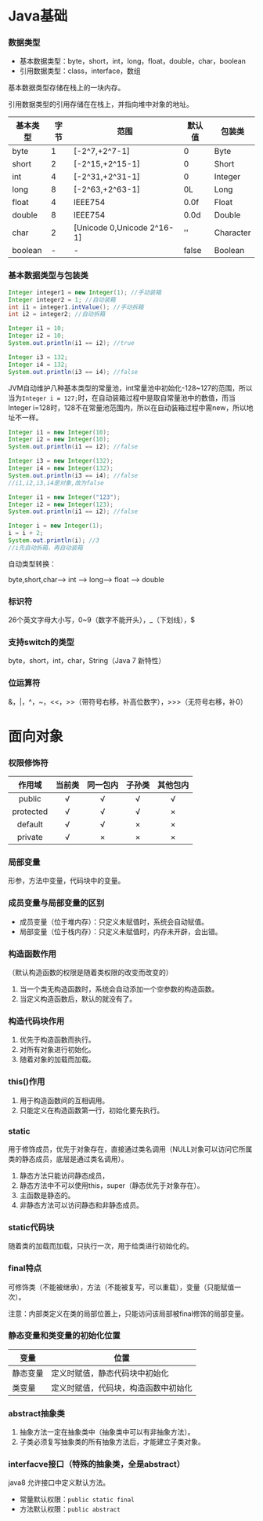 # Java基础

### 数据类型

- 基本数据类型：byte，short，int，long，float，double，char，boolean
- 引用数据类型：class，interface，数组

基本数据类型存储在栈上的一块内存。

引用数据类型的引用存储在在栈上，并指向堆中对象的地址。

| 基本类型 | 字节 | 范围                       | 默认值 | 包装类    |
| -------- | ---- | -------------------------- | ------ | --------- |
| byte     | 1    | [-2^7,+2^7-1]              | 0      | Byte      |
| short    | 2    | [-2^15,+2^15-1]            | 0      | Short     |
| int      | 4    | [-2^31,+2^31-1]            | 0      | Integer   |
| long     | 8    | [-2^63,+2^63-1]            | 0L     | Long      |
| float    | 4    | IEEE754                    | 0.0f   | Float     |
| double   | 8    | IEEE754                    | 0.0d   | Double    |
| char     | 2    | [Unicode 0,Unicode 2^16-1] | ''     | Character |
| boolean  | -    | -                          | false  | Boolean   |

### 基本数据类型与包装类

```java
Integer integer1 = new Integer(1); //手动装箱
Integer integer2 = 1; //自动装箱
int i1 = integer1.intValue(); //手动拆箱
int i2 = integer2; //自动拆箱
```

```java
Integer i1 = 10;
Integer i2 = 10;
System.out.println(i1 == i2); //true

Integer i3 = 132;
Integer i4 = 132;
System.out.println(i3 == i4); //false
```

JVM自动维护八种基本类型的常量池，int常量池中初始化-128~127的范围，所以当为`Integer i = 127;`时，在自动装箱过程中是取自常量池中的数值，而当Integer i=128时，128不在常量池范围内，所以在自动装箱过程中需new，所以地址不一样。

```java
Integer i1 = new Integer(10);
Integer i2 = new Integer(10);
System.out.println(i1 == i2); //false

Integer i3 = new Integer(132);
Integer i4 = new Integer(132);
System.out.println(i3 == i4); //false
//i1,i2,i3,i4是对象,故为false
```

```java
Integer i1 = new Integer("123");
Integer i2 = new Integer(123);
System.out.println(i1 == i2); //false

Integer i = new Integer(1);
i = i + 2;
System.out.println(i); //3
//i先自动拆箱，再自动装箱
```

自动类型转换：

byte,short,char—> int —> long—> float —> double

### 标识符

26个英文字母大小写，0~9（数字不能开头），_（下划线），$

### 支持switch的类型

byte，short，int，char，String（Java 7 新特性）

### 位运算符

&，|，^，~，<<，>>（带符号右移，补高位数字），>>>（无符号右移，补0）

# 面向对象

### 权限修饰符

|  作用域   | 当前类 | 同一包内 | 子孙类 | 其他包内 |
| :-------: | :----: | :------: | :----: | :------: |
|  public   |   √    |    √     |   √    |    √     |
| protected |   √    |    √     |   √    |    ×     |
|  default  |   √    |    √     |   ×    |    ×     |
|  private  |   √    |    ×     |   ×    |    ×     |

### 局部变量

形参，方法中变量，代码块中的变量。

### 成员变量与局部变量的区别

- 成员变量（位于堆内存）：只定义未赋值时，系统会自动赋值。
- 局部变量（位于栈内存）：只定义未赋值时，内存未开辟，会出错。

### 构造函数作用

（默认构造函数的权限是随着类权限的改变而改变的）

1. 当一个类无构造函数时，系统会自动添加一个空参数的构造函数。
2. 当定义构造函数后，默认的就没有了。

### 构造代码块作用

1. 优先于构造函数而执行。
2. 对所有对象进行初始化。
3. 随着对象的加载而加载。

### this()作用

1. 用于构造函数间的互相调用。
2. 只能定义在构造函数第一行，初始化要先执行。

### static

用于修饰成员，优先于对象存在，直接通过类名调用（NULL对象可以访问它所属类的静态成员，底层是通过类名调用）。

1. 静态方法只能访问静态成员，
2. 静态方法中不可以使用this，super（静态优先于对象存在）。
3. 主函数是静态的。
4. 非静态方法可以访问静态和非静态成员。

### static代码块

随着类的加载而加载，只执行一次，用于给类进行初始化的。

### final特点

可修饰类（不能被继承），方法（不能被复写，可以重载），变量（只能赋值一次）。

注意：内部类定义在类的局部位置上，只能访问该局部被final修饰的局部变量。

### 静态变量和类变量的初始化位置

| 变量     | 位置                                 |
| -------- | ------------------------------------ |
| 静态变量 | 定义时赋值，静态代码块中初始化       |
| 类变量   | 定义时赋值，代码块，构造函数中初始化 |

### abstract抽象类

1. 抽象方法一定在抽象类中（抽象类中可以有非抽象方法）。
2. 子类必须复写抽象类的所有抽象方法后，才能建立子类对象。

### interfacve接口（特殊的抽象类，全是abstract）

java8 允许接口中定义默认方法。

- 常量默认权限：`public static final`
- 方法默认权限：`public abstract`